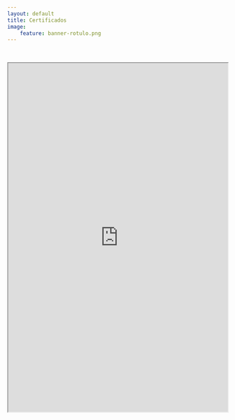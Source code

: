 ```yaml
---
layout: default
title: Certificados
image:
    feature: banner-rotulo.png
---
```


<iframe src="https://drive.google.com/file/d/1Nt2o7x5jiTS0yuoO6-H22V7rwgw7NNUl/preview" width="100%" height="800px"  allow="autoplay" style="margin-top: 30px;"></iframe>